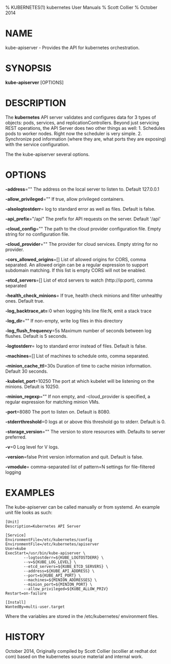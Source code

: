 % KUBERNETES(1) kubernetes User Manuals
% Scott Collier
% October 2014
# NAME
kube-apiserver \- Provides the API for kubernetes orchestration.

# SYNOPSIS
**kube-apiserver** [OPTIONS]

# DESCRIPTION

The **kubernetes** API server validates and configures data for 3 types of objects: pods, services, and replicationControllers. Beyond just servicing REST operations, the API Server does two other things as well: 1. Schedules pods to worker nodes. Right now the scheduler is very simple. 2. Synchronize pod information (where they are, what ports they are exposing) with the service configuration.

The the kube-apiserver several options. 

# OPTIONS
**-address**=""
	The address on the local server to listen to. Default 127.0.0.1

**-allow_privileged**=""
	If true, allow privileged containers.

**-alsologtostderr**=
	log to standard error as well as files. Default is false.

**-api_prefix**="/api"
	The prefix for API requests on the server. Default '/api'

**-cloud_config**=""
	The path to the cloud provider configuration file. Empty string for no configuration file.

**-cloud_provider**=""
	The provider for cloud services. Empty string for no provider.

**-cors_allowed_origins**=[]
	List of allowed origins for CORS, comma separated. An allowed origin can be a regular expression to support subdomain matching. If this list is empty CORS will not be enabled.

**-etcd_servers**=[]
	List of etcd servers to watch (http://ip:port), comma separated

**-health_check_minions**=
	If true, health check minions and filter unhealthy ones. Default true.

**-log_backtrace_at=**:0
	when logging hits line file:N, emit a stack trace

**-log_dir**=""
	If non-empty, write log files in this directory

**-log_flush_frequency**=5s
	Maximum number of seconds between log flushes. Default is 5 seconds.

**-logtostderr**=
	log to standard error instead of files. Default is false.

**-machines**=[]
	List of machines to schedule onto, comma separated.

**-minion_cache_ttl**=30s
	Duration of time to cache minion information. Default 30 seconds.

**-kubelet_port**=10250
	The port at which kubelet will be listening on the minions. Default is 10250.

**-minion_regexp**=""
	If non empty, and -cloud_provider is specified, a regular expression for matching minion VMs.

**-port**=8080
	The port to listen on. Default is 8080.

**-stderrthreshold**=0
	logs at or above this threshold go to stderr. Default is 0.

**-storage_version**=""
	The version to store resources with. Defaults to server preferred.

**-v**=0
	Log level for V logs.

**-version**=false
	Print version information and quit. Default is false.

**-vmodule**=
	comma-separated list of pattern=N settings for file-filtered logging

# EXAMPLES

The kube-apiserver can be called manually or from systemd. An example unit file looks as such:

	[Unit]
	Description=Kubernetes API Server
	
	[Service]
	EnvironmentFile=/etc/kubernetes/config
	EnvironmentFile=/etc/kubernetes/apiserver
	User=kube
	ExecStart=/usr/bin/kube-apiserver \
	        --logtostderr=${KUBE_LOGTOSTDERR} \
	        --v=${KUBE_LOG_LEVEL} \
	        --etcd_servers=${KUBE_ETCD_SERVERS} \
	        --address=${KUBE_API_ADDRESS} \
	        --port=${KUBE_API_PORT} \
	        --machines=${MINION_ADDRESSES} \
	        --minion_port=${MINION_PORT} \
	        --allow_privileged=${KUBE_ALLOW_PRIV}
	Restart=on-failure
	
	[Install]
	WantedBy=multi-user.target

Where the variables are stored in the /etc/kubernetes/ environment files.

# HISTORY
October 2014, Originally compiled by Scott Collier (scollier at redhat dot com) based
 on the kubernetes source material and internal work.

